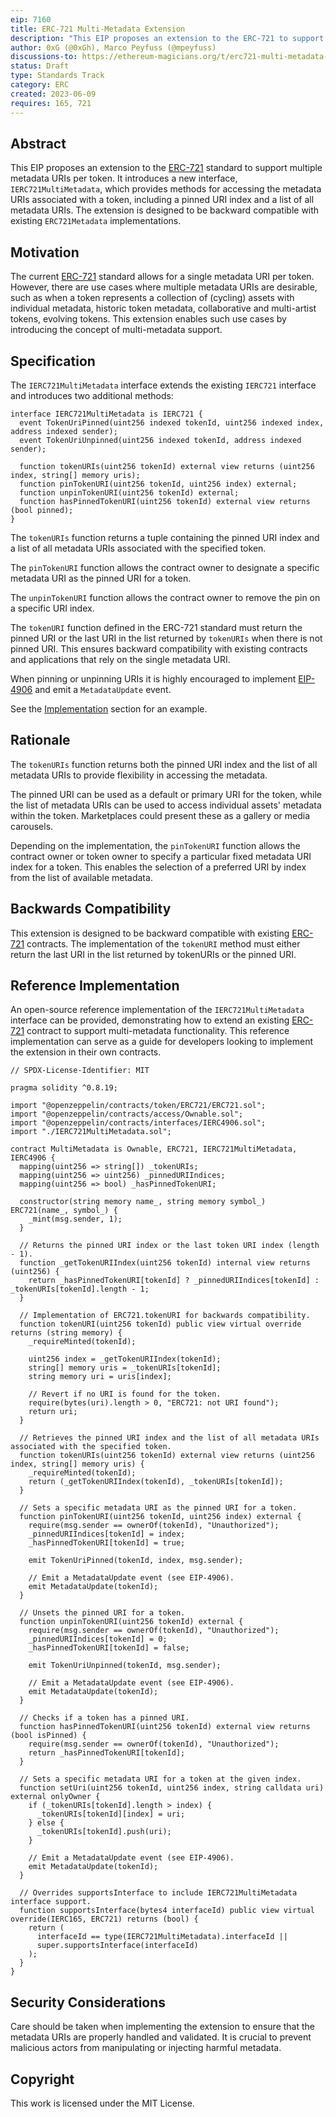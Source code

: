 ```yaml
---
eip: 7160
title: ERC-721 Multi-Metadata Extension
description: "This EIP proposes an extension to the ERC-721 to support multiple metadata URIs per token."
author: 0xG (@0xGh), Marco Peyfuss (@mpeyfuss)
discussions-to: https://ethereum-magicians.org/t/erc721-multi-metadata-extension/14629
status: Draft
type: Standards Track
category: ERC
created: 2023-06-09
requires: 165, 721
---
```


## Abstract

This EIP proposes an extension to the [ERC-721](./eip-721.md) standard to support multiple metadata URIs per token. It introduces a new interface, `IERC721MultiMetadata`, which provides methods for accessing the metadata URIs associated with a token, including a pinned URI index and a list of all metadata URIs. The extension is designed to be backward compatible with existing `ERC721Metadata` implementations.

## Motivation

The current [ERC-721](./eip-721.md) standard allows for a single metadata URI per token. However, there are use cases where multiple metadata URIs are desirable, such as when a token represents a collection of (cycling) assets with individual metadata, historic token metadata, collaborative and multi-artist tokens, evolving tokens. This extension enables such use cases by introducing the concept of multi-metadata support.

## Specification

The `IERC721MultiMetadata` interface extends the existing `IERC721` interface and introduces two additional methods:

```solidity
interface IERC721MultiMetadata is IERC721 {
  event TokenUriPinned(uint256 indexed tokenId, uint256 indexed index, address indexed sender);
  event TokenUriUnpinned(uint256 indexed tokenId, address indexed sender);

  function tokenURIs(uint256 tokenId) external view returns (uint256 index, string[] memory uris);
  function pinTokenURI(uint256 tokenId, uint256 index) external;
  function unpinTokenURI(uint256 tokenId) external;
  function hasPinnedTokenURI(uint256 tokenId) external view returns (bool pinned);
}
```

The `tokenURIs` function returns a tuple containing the pinned URI index and a list of all metadata URIs associated with the specified token.

The `pinTokenURI` function allows the contract owner to designate a specific metadata URI as the pinned URI for a token.

The `unpinTokenURI` function allows the contract owner to remove the pin on a specific URI index.

The `tokenURI` function defined in the ERC-721 standard must return the pinned URI or the last URI in the list returned by `tokenURIs` when there is not pinned URI. This ensures backward compatibility with existing contracts and applications that rely on the single metadata URI.

When pinning or unpinning URIs it is highly encouraged to implement [EIP-4906](./eip-4906.md) and emit a `MetadataUpdate` event.

See the [Implementation](#reference-implementation) section for an example.

## Rationale

The `tokenURIs` function returns both the pinned URI index and the list of all metadata URIs to provide flexibility in accessing the metadata.

The pinned URI can be used as a default or primary URI for the token, while the list of metadata URIs can be used to access individual assets' metadata within the token. Marketplaces could present these as a gallery or media carousels.

Depending on the implementation, the `pinTokenURI` function allows the contract owner or token owner to specify a particular fixed metadata URI index for a token. This enables the selection of a preferred URI by index from the list of available metadata.

## Backwards Compatibility

This extension is designed to be backward compatible with existing [ERC-721](./eip-721.md) contracts. The implementation of the `tokenURI` method must either return the last URI in the list returned by tokenURIs or the pinned URI.

## Reference Implementation

An open-source reference implementation of the `IERC721MultiMetadata` interface can be provided, demonstrating how to extend an existing [ERC-721](./eip-721.md) contract to support multi-metadata functionality. This reference implementation can serve as a guide for developers looking to implement the extension in their own contracts.

```solidity
// SPDX-License-Identifier: MIT

pragma solidity ^0.8.19;

import "@openzeppelin/contracts/token/ERC721/ERC721.sol";
import "@openzeppelin/contracts/access/Ownable.sol";
import "@openzeppelin/contracts/interfaces/IERC4906.sol";
import "./IERC721MultiMetadata.sol";

contract MultiMetadata is Ownable, ERC721, IERC721MultiMetadata, IERC4906 {
  mapping(uint256 => string[]) _tokenURIs;
  mapping(uint256 => uint256) _pinnedURIIndices;
  mapping(uint256 => bool) _hasPinnedTokenURI;

  constructor(string memory name_, string memory symbol_) ERC721(name_, symbol_) {
    _mint(msg.sender, 1);
  }

  // Returns the pinned URI index or the last token URI index (length - 1).
  function _getTokenURIIndex(uint256 tokenId) internal view returns (uint256) {
    return _hasPinnedTokenURI[tokenId] ? _pinnedURIIndices[tokenId] : _tokenURIs[tokenId].length - 1;
  }

  // Implementation of ERC721.tokenURI for backwards compatibility.
  function tokenURI(uint256 tokenId) public view virtual override returns (string memory) {
    _requireMinted(tokenId);

    uint256 index = _getTokenURIIndex(tokenId);
    string[] memory uris = _tokenURIs[tokenId];
    string memory uri = uris[index];

    // Revert if no URI is found for the token.
    require(bytes(uri).length > 0, "ERC721: not URI found");
    return uri;
  }

  // Retrieves the pinned URI index and the list of all metadata URIs associated with the specified token.
  function tokenURIs(uint256 tokenId) external view returns (uint256 index, string[] memory uris) {
    _requireMinted(tokenId);
    return (_getTokenURIIndex(tokenId), _tokenURIs[tokenId]);
  }

  // Sets a specific metadata URI as the pinned URI for a token.
  function pinTokenURI(uint256 tokenId, uint256 index) external {
    require(msg.sender == ownerOf(tokenId), "Unauthorized");
    _pinnedURIIndices[tokenId] = index;
    _hasPinnedTokenURI[tokenId] = true;

    emit TokenUriPinned(tokenId, index, msg.sender);

    // Emit a MetadataUpdate event (see EIP-4906).
    emit MetadataUpdate(tokenId);
  }

  // Unsets the pinned URI for a token.
  function unpinTokenURI(uint256 tokenId) external {
    require(msg.sender == ownerOf(tokenId), "Unauthorized");
    _pinnedURIIndices[tokenId] = 0;
    _hasPinnedTokenURI[tokenId] = false;

    emit TokenUriUnpinned(tokenId, msg.sender);

    // Emit a MetadataUpdate event (see EIP-4906).
    emit MetadataUpdate(tokenId);
  }

  // Checks if a token has a pinned URI.
  function hasPinnedTokenURI(uint256 tokenId) external view returns (bool isPinned) {
    require(msg.sender == ownerOf(tokenId), "Unauthorized");
    return _hasPinnedTokenURI[tokenId];
  }

  // Sets a specific metadata URI for a token at the given index.
  function setUri(uint256 tokenId, uint256 index, string calldata uri) external onlyOwner {
    if (_tokenURIs[tokenId].length > index) {
      _tokenURIs[tokenId][index] = uri;
    } else {
      _tokenURIs[tokenId].push(uri);
    }

    // Emit a MetadataUpdate event (see EIP-4906).
    emit MetadataUpdate(tokenId);
  }

  // Overrides supportsInterface to include IERC721MultiMetadata interface support.
  function supportsInterface(bytes4 interfaceId) public view virtual override(IERC165, ERC721) returns (bool) {
    return (
      interfaceId == type(IERC721MultiMetadata).interfaceId ||
      super.supportsInterface(interfaceId)
    );
  }
}
```

## Security Considerations

Care should be taken when implementing the extension to ensure that the metadata URIs are properly handled and validated. It is crucial to prevent malicious actors from manipulating or injecting harmful metadata.

## Copyright

This work is licensed under the MIT License.
